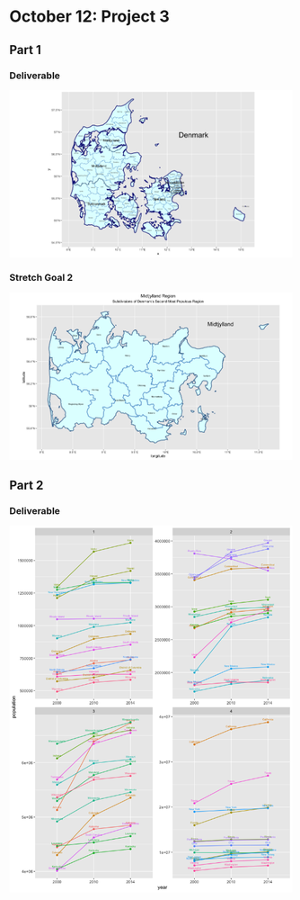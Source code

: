 # October 12: Project 3
## Part 1
### Deliverable
![](denmark.png)
### Stretch Goal 2
![](midtjylland.png)

## Part 2
### Deliverable
![](quartile_statepop.png)

